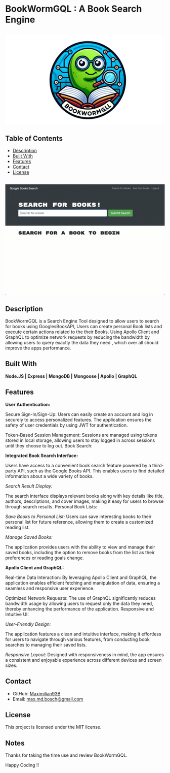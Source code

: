 # BookWormGQL : A Book Search Engine 

##
![BookWormGQL](./Assets/BookWormGQL.png)
##

## Table of Contents
- [Description](#description)
- [Built With](#built-with)
- [Features](#features)
- [Contact](#contact)
- [License](#license)

##
![BookWormGQL](./Assets/21-mern-homework-demo-01.gif)
##

## Description
BookWormGQL is a Search Engine Tool designed to allow users to search for books using GooglesBookAPI, Users can create personal Book lists and execute certain actions related to the their Books. Using Apollo Client and GraphQL to optimize network requests by reducing the bandwidth by allowing users to query exactly the data they need , which over all should improve the apps performance.

## Built With
**Node.JS | Express | MongoDB | Mongoose | Apollo | GraphQL**

## Features

**User Authentication:**

Secure Sign-In/Sign-Up: Users can easily create an account and log in securely to access personalized features. The application ensures the safety of user credentials by using JWT for authentication.

Token-Based Session Management: Sessions are managed using tokens stored in local storage, allowing users to stay logged in across sessions until they choose to log out.
Book Search:

**Integrated Book Search Interface:** 

Users have access to a convenient book search feature powered by a third-party API, such as the Google Books API. This enables users to find detailed information about a wide variety of books.

*Search Result Display:* 

The search interface displays relevant books along with key details like title, authors, descriptions, and cover images, making it easy for users to browse through search results.
Personal Book Lists:

*Save Books to Personal List:* 
Users can save interesting books to their personal list for future reference, allowing them to create a customized reading list.

*Manage Saved Books:* 

The application provides users with the ability to view and manage their saved books, including the option to remove books from the list as their preferences or reading goals change.

**Apollo Client and GraphQL:**

Real-time Data Interaction: By leveraging Apollo Client and GraphQL, the application enables efficient fetching and manipulation of data, ensuring a seamless and responsive user experience.

Optimized Network Requests: The use of GraphQL significantly reduces bandwidth usage by allowing users to request only the data they need, thereby enhancing the performance of the application.
Responsive and Intuitive UI:

*User-Friendly Design:* 

The application features a clean and intuitive interface, making it effortless for users to navigate through various features, from conducting book searches to managing their saved lists.

*Responsive Layout:* Designed with responsiveness in mind, the app ensures a consistent and enjoyable experience across different devices and screen sizes.

## Contact

- GitHub: [Maximilian93B](https://github.com/Maximilian93B)
- Email: [max.md.bosch@gmail.com](mailto:max.md.bosch@gmail.com)

## License
This project is licensed under the MIT license.

## Notes
Thanks for taking the time use and review BookWormGQL.

Happy Coding !!